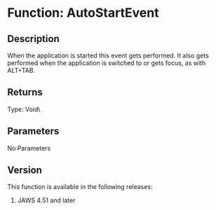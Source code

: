 # Function: AutoStartEvent

## Description

When the application is started this event gets performed. It also gets
performed when the application is switched to or gets focus, as with
ALT+TAB.

## Returns

Type: Void\

## Parameters

No Parameters

## Version

This function is available in the following releases:

1.  JAWS 4.51 and later
